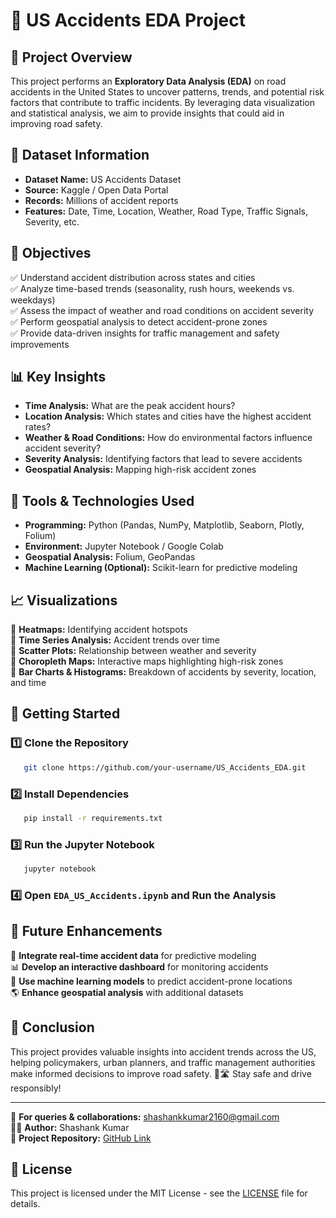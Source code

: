 # 🚗 US Accidents EDA Project

## 📌 Project Overview
This project performs an **Exploratory Data Analysis (EDA)** on road accidents in the United States to uncover patterns, trends, and potential risk factors that contribute to traffic incidents. By leveraging data visualization and statistical analysis, we aim to provide insights that could aid in improving road safety.

## 📂 Dataset Information
- **Dataset Name:** US Accidents Dataset
- **Source:** Kaggle / Open Data Portal
- **Records:** Millions of accident reports
- **Features:** Date, Time, Location, Weather, Road Type, Traffic Signals, Severity, etc.

## 🎯 Objectives
✅ Understand accident distribution across states and cities  
✅ Analyze time-based trends (seasonality, rush hours, weekends vs. weekdays)  
✅ Assess the impact of weather and road conditions on accident severity  
✅ Perform geospatial analysis to detect accident-prone zones  
✅ Provide data-driven insights for traffic management and safety improvements  

## 📊 Key Insights
- **Time Analysis:** What are the peak accident hours?
- **Location Analysis:** Which states and cities have the highest accident rates?
- **Weather & Road Conditions:** How do environmental factors influence accident severity?
- **Severity Analysis:** Identifying factors that lead to severe accidents
- **Geospatial Analysis:** Mapping high-risk accident zones

## 🔧 Tools & Technologies Used
- **Programming:** Python (Pandas, NumPy, Matplotlib, Seaborn, Plotly, Folium)
- **Environment:** Jupyter Notebook / Google Colab
- **Geospatial Analysis:** Folium, GeoPandas
- **Machine Learning (Optional):** Scikit-learn for predictive modeling

## 📈 Visualizations
📌 **Heatmaps:** Identifying accident hotspots  
📌 **Time Series Analysis:** Accident trends over time  
📌 **Scatter Plots:** Relationship between weather and severity  
📌 **Choropleth Maps:** Interactive maps highlighting high-risk zones  
📌 **Bar Charts & Histograms:** Breakdown of accidents by severity, location, and time  

## 🚀 Getting Started
### 1️⃣ Clone the Repository
```bash
   git clone https://github.com/your-username/US_Accidents_EDA.git
```
### 2️⃣ Install Dependencies
```bash
   pip install -r requirements.txt
```
### 3️⃣ Run the Jupyter Notebook
```bash
   jupyter notebook
```
### 4️⃣ Open `EDA_US_Accidents.ipynb` and Run the Analysis

## 🔮 Future Enhancements
🚀 **Integrate real-time accident data** for predictive modeling  
📊 **Develop an interactive dashboard** for monitoring accidents  
🧠 **Use machine learning models** to predict accident-prone locations  
🌎 **Enhance geospatial analysis** with additional datasets  

## 📌 Conclusion
This project provides valuable insights into accident trends across the US, helping policymakers, urban planners, and traffic management authorities make informed decisions to improve road safety. 🚦🛣️ Stay safe and drive responsibly!  

---
📧 **For queries & collaborations:** shashankkumar2160@gmail.com  
👨‍💻 **Author:** Shashank Kumar  
🔗 **Project Repository:** [GitHub Link](https://github.com/ShashankKumar2160/US_Accident_EDA_Project)

## 📝 License
This project is licensed under the MIT License - see the [LICENSE](LICENSE) file for details.

